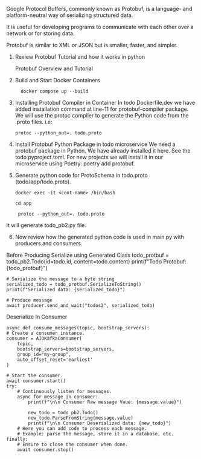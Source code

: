 Google Protocol Buffers, commonly known as Protobuf, is a language- and platform-neutral way of serializing structured data. 

It is useful for developing programs to communicate with each other over a network or for storing data.

Protobuf is similar to XML or JSON but is smaller, faster, and simpler.

  1. Review Protobuf Tutorial and how it works in python
     
        Protobuf Overview and Tutorial

2. Build and Start Docker Containers

         docker compose up --build

3. Installing Protobuf Compiler in Container
      In todo Dockerfile.dev we have added installation command at line-11 for protobuf-compiler package.
      We will use the protoc compiler to generate the Python code from the .proto files. i.e:

       protoc --python_out=. todo.proto
   
4. Install Protobuf Python Package in todo microservice
   We need a protobuf package in Python.
   We have already installed it here. See the todo pyproject.toml.
    For new projects we will install it in our microservice using Poetry: poetry add protobuf.
5. Generate python code for ProtoSchema in todo.proto (todo/app/todo.proto).
   
       docker exec -it <cont-name> /bin/bash

       cd app

        protoc --python_out=. todo.proto
   
It will generate todo_pb2.py file.

6. Now review how the generated python code is used in main.py with producers and consumers.

   
Before Producing Serialize using Generated Class
    todo_protbuf = todo_pb2.Todo(id=todo.id, content=todo.content)
    print(f"Todo Protobuf: {todo_protbuf}")

    # Serialize the message to a byte string
    serialized_todo = todo_protbuf.SerializeToString()
    print(f"Serialized data: {serialized_todo}")
    
    # Produce message
    await producer.send_and_wait("todos2", serialized_todo)
Deserialize In Consumer

    async def consume_messages(topic, bootstrap_servers):
    # Create a consumer instance.
    consumer = AIOKafkaConsumer(
        topic,
        bootstrap_servers=bootstrap_servers,
        group_id="my-group",
        auto_offset_reset='earliest'
    )

    # Start the consumer.
    await consumer.start()
    try:
        # Continuously listen for messages.
        async for message in consumer:
            print(f"\n\n Consumer Raw message Vaue: {message.value}")

            new_todo = todo_pb2.Todo()
            new_todo.ParseFromString(message.value)
            print(f"\n\n Consumer Deserialized data: {new_todo}")
        # Here you can add code to process each message.
        # Example: parse the message, store it in a database, etc.
    finally:
        # Ensure to close the consumer when done.
        await consumer.stop()
